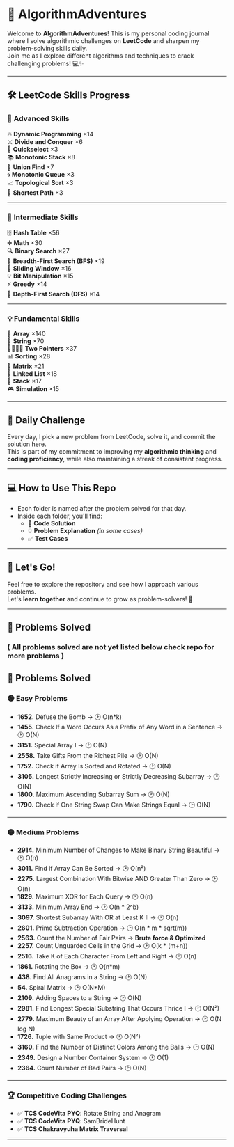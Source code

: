 # 🚀 AlgorithmAdventures

Welcome to **AlgorithmAdventures**! This is my personal coding journal where I solve algorithmic challenges on **LeetCode** and sharpen my problem-solving skills daily.  
Join me as I explore different algorithms and techniques to crack challenging problems! 💻✨

---

## 🛠️ LeetCode Skills Progress

### 🧠 **Advanced Skills**
🔥 **Dynamic Programming** ×14  
⚔️ **Divide and Conquer** ×6  
🎯 **Quickselect** ×3  
📚 **Monotonic Stack** ×8  
🧩 **Union Find** ×7  
🌀 **Monotonic Queue** ×3  
📈 **Topological Sort** ×3  
🚀 **Shortest Path** ×3

---

### 🎯 **Intermediate Skills**
🗄️ **Hash Table** ×56  
➗ **Math** ×30  
🔍 **Binary Search** ×27  
🌊 **Breadth-First Search (BFS)** ×19  
🎯 **Sliding Window** ×16  
💡 **Bit Manipulation** ×15  
⚡ **Greedy** ×14  
🌲 **Depth-First Search (DFS)** ×14

---

### 💡 **Fundamental Skills**
🧩 **Array** ×140  
📜 **String** ×70  
🏃‍♂️🏃‍♀️ **Two Pointers** ×37  
📊 **Sorting** ×28  
🧮 **Matrix** ×21  
🔗 **Linked List** ×18  
🥞 **Stack** ×17  
🎮 **Simulation** ×15

---

## 📅 **Daily Challenge**

Every day, I pick a new problem from LeetCode, solve it, and commit the solution here.  
This is part of my commitment to improving my **algorithmic thinking** and **coding proficiency**, while also maintaining a streak of consistent progress.


---

## 💻 **How to Use This Repo**

- Each folder is named after the problem solved for that day.
- Inside each folder, you'll find:
  - 📝 **Code Solution**
  - 💡 **Problem Explanation** *(in some cases)*
  - ✅ **Test Cases**

---

## 🚀 **Let's Go!**

Feel free to explore the repository and see how I approach various problems.  
Let's **learn together** and continue to grow as problem-solvers! 🌟

---

## 📜 **Problems Solved**
### ( All problems solved are not yet listed below check repo for more problems )

## 📜 Problems Solved

### 🟢 Easy Problems
- **1652.** Defuse the Bomb → 🕑 O(n*k)
- **1455.** Check If a Word Occurs As a Prefix of Any Word in a Sentence → 🕑 O(N)
- **3151.** Special Array I → 🕑 O(N)
- **2558.** Take Gifts From the Richest Pile → 🕑 O(N)
- **1752.** Check if Array Is Sorted and Rotated → 🕑 O(N)
- **3105.** Longest Strictly Increasing or Strictly Decreasing Subarray → 🕑 O(N)
- **1800.** Maximum Ascending Subarray Sum → 🕑 O(N)
- **1790.** Check if One String Swap Can Make Strings Equal → 🕑 O(N)

---

### 🟡 Medium Problems
- **2914.** Minimum Number of Changes to Make Binary String Beautiful → 🕑 O(n)
- **3011.** Find if Array Can Be Sorted → 🕑 O(n²)
- **2275.** Largest Combination With Bitwise AND Greater Than Zero → 🕑 O(n)
- **1829.** Maximum XOR for Each Query → 🕑 O(n)
- **3133.** Minimum Array End → 🕑 O(n * 2^b)
- **3097.** Shortest Subarray With OR at Least K II → 🕑 O(n)
- **2601.** Prime Subtraction Operation → 🕑 O(n * m * sqrt(m))
- **2563.** Count the Number of Fair Pairs → **Brute force & Optimized**
- **2257.** Count Unguarded Cells in the Grid → 🕑 O(k * (m+n))
- **2516.** Take K of Each Character From Left and Right → 🕑 O(n)
- **1861.** Rotating the Box → 🕑 O(n*m)
- **438.** Find All Anagrams in a String → 🕑 O(N)
- **54.** Spiral Matrix → 🕑 O(N*M)
- **2109.** Adding Spaces to a String → 🕑 O(N)
- **2981.** Find Longest Special Substring That Occurs Thrice I → 🕑 O(N²)
- **2779.** Maximum Beauty of an Array After Applying Operation → 🕑 O(N log N)
- **1726.** Tuple with Same Product → 🕑 O(N²)
- **3160.** Find the Number of Distinct Colors Among the Balls → 🕑 O(N)
- **2349.** Design a Number Container System → 🕑 O(1)
- **2364.** Count Number of Bad Pairs → 🕑 O(N)

---

### 🏆 Competitive Coding Challenges
- ✅ **TCS CodeVita PYQ**: Rotate String and Anagram
- ✅ **TCS CodeVita PYQ**: SamBrideHunt
- ✅ **TCS Chakravyuha Matrix Traversal**

---
